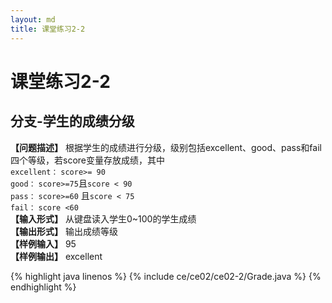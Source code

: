 ```yaml
---
layout: md
title: 课堂练习2-2
---
```


<h1>课堂练习2-2</h1>

## 分支-学生的成绩分级
**【问题描述】**
根据学生的成绩进行分级，级别包括excellent、good、pass和fail四个等级，若score变量存放成绩，其中  
 `excellent：` `score>= 90`  
 `good：` `score>=75`且`score < 90`  
 `pass：` `score>=60` 且`score < 75`  
 `fail：` `score <60`  
**【输入形式】**
从键盘读入学生0~100的学生成绩  
**【输出形式】**
输出成绩等级  
**【样例输入】**
95  
**【样例输出】**
excellent

{% highlight java linenos %}
{% include ce/ce02/ce02-2/Grade.java %}
{% endhighlight %}
